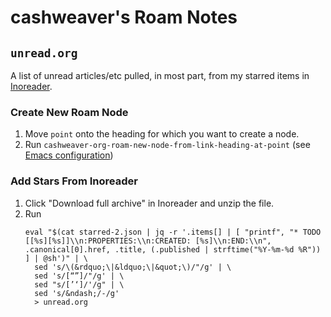 # cashweaver's Roam Notes

## `unread.org`

A list of unread articles/etc pulled, in most part, from my starred items in [Inoreader](http://inoreader.com).

### Create New Roam Node

1. Move `point` onto the heading for which you want to create a node.
1. Run `cashweaver-org-roam-new-node-from-link-heading-at-point` (see [Emacs configuration](https://github.com/cashweaver/dotfiles/blob/main/config/doom/config.org))

### Add Stars From Inoreader

1. Click "Download full archive" in Inoreader and unzip the file.
1. Run 
    ```
    eval "$(cat starred-2.json | jq -r '.items[] | [ "printf", "* TODO [[%s][%s]]\\n:PROPERTIES:\\n:CREATED: [%s]\\n:END:\\n", .canonical[0].href, .title, (.published | strftime("%Y-%m-%d %R")) ] | @sh')" | \
      sed 's/\(&rdquo;\|&ldquo;\|&quot;\)/"/g' | \
      sed 's/[“”]/"/g' | \
      sed "s/[’‘]/'/g" | \
      sed 's/&ndash;/-/g'
      > unread.org
    ```
